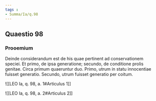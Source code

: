 ```yaml
---
tags : 
- Summa/Ia/q.98
---
```


## Quaestio 98

### Prooemium

Deinde considerandum est de his quae pertinent ad conservationem speciei. Et primo, de ipsa generatione; secundo, de conditione prolis genitae. Circa primum quaeruntur duo. Primo, utrum in statu innocentiae fuisset generatio. Secundo, utrum fuisset generatio per coitum.

![[LEO Ia, q. 98, a. 1#Articulus 1]]

![[LEO Ia, q. 98, a. 2#Articulus 2]]

